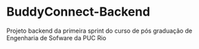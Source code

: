# BuddyConnect-Backend

Projeto backend da primeira sprint do curso de pós graduação de Engenharia de Sofware da PUC Rio
